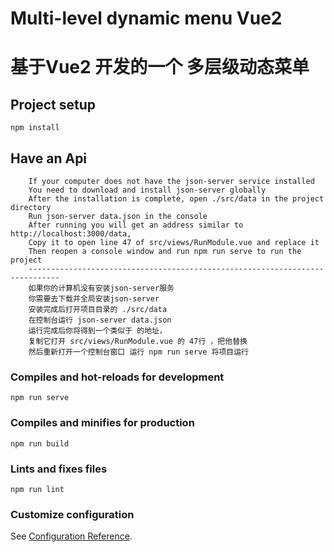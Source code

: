 # Multi-level dynamic menu Vue2 
# 基于Vue2 开发的一个 多层级动态菜单

## Project setup
```
npm install
```
## Have an Api 
```
	If your computer does not have the json-server service installed
	You need to download and install json-server globally
	After the installation is complete, open ./src/data in the project directory
	Run json-server data.json in the console
	After running you will get an address similar to http://localhost:3000/data,
	Copy it to open line 47 of src/views/RunModule.vue and replace it
	Then reopen a console window and run npm run serve to run the project
	-----------------------------------------------------------------------------
	如果你的计算机没有安装json-server服务
	你需要去下载并全局安装json-server
	安装完成后打开项目目录的 ./src/data
	在控制台运行 json-server data.json
	运行完成后你将得到一个类似于 的地址，
	复制它打开 src/views/RunModule.vue 的 47行 ，把他替换
	然后重新打开一个控制台窗口 运行 npm run serve 将项目运行
```
### Compiles and hot-reloads for development
```
npm run serve
```

### Compiles and minifies for production
```
npm run build
```

### Lints and fixes files
```
npm run lint
```

### Customize configuration
See [Configuration Reference](https://cli.vuejs.org/config/).
